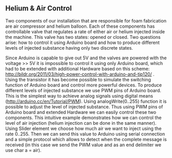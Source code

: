 ## Helium & Air Control
Two components of our installation that are responsible for foam fabrication are air compressor and helium balloon. Each of these components has controllable valve that regulates a rate of either air or helium injected inside the machine. This valve has two states: opened or closed. Two questions arise: how to control it using Arduino board and how to produce different levels of injected substance having only two discrete states.

Since Arduino is capable to give out 5V and the valves are powered with the voltage >> 5V it is impossible to control it using only Arduino board, which had to be extended with additional Hardware based on this scheme: http://bildr.org/2011/03/high-power-control-with-arduino-and-tip120/ . Using the transistor it has become possible to simulate the switching function of Arduino board and control more powerful devices.
To produce different levels of injected substance we use PWM pins of Arduino board. This is the simplest way to achieve analog signals using digital means (http://arduino.cc/en/Tutorial/PWM). Using analogWrite(0..255) function it is possible to adjust the level of injected substance. Thus using PWM pins of Arduino board and extended Hardware we can easily control these two components.
This intuitive example demonstrates how we can control the level of air injection (helium injection can be done in the same manner). Using Slider element we choose how much air we want to inject using the rate 0..255. Then we can send this value to Arduino using serial connection and a simple protocol which allows to detect when the complete message is received (in this case we send the PWM value and as an end delimiter we use char a = air).
